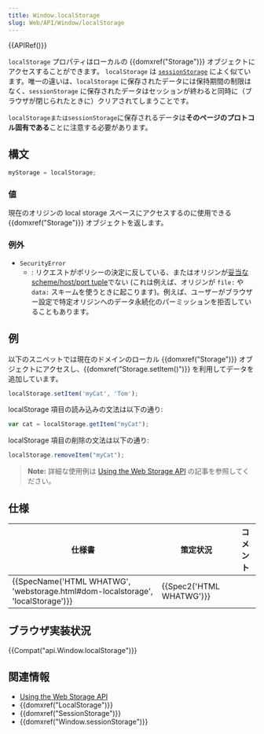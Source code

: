 ```yaml
---
title: Window.localStorage
slug: Web/API/Window/localStorage
---
```


{{APIRef()}}

`localStorage` プロパティはローカルの {{domxref("Storage")}} オブジェクトにアクセスすることができます。 `localStorage` は [`sessionStorage`](/ja/docs/Web/API/Window.sessionStorage) によく似ています。唯一の違いは、`localStorage` に保存されたデータには保持期間の制限はなく、`sessionStorage` に保存されたデータはセッションが終わると同時に（ブラウザが閉じられたときに）クリアされてしまうことです。

`localStorageまたはsessionStorage`に保存されるデータは**そのページのプロトコル固有である**ことに注意する必要があります。

## 構文

```js
myStorage = localStorage;
```

### 値

現在のオリジンの local storage スペースにアクセスするのに使用できる {{domxref("Storage")}} オブジェクトを返します。

### 例外

- `SecurityError`
  - : リクエストがポリシーの決定に反している、またはオリジンが[妥当な scheme/host/port tuple](/ja/docs/Web/Security/Same-origin_policy#Definition_of_an_origin)でない (これは例えば、オリジンが `file:` や `data:` スキームを使うときに起こります)。例えば、ユーザーがブラウザー設定で特定オリジンへのデータ永続化のパーミッションを拒否していることもあります。

## 例

以下のスニペットでは現在のドメインのローカル {{domxref("Storage")}} オブジェクトにアクセスし、{{domxref("Storage.setItem()")}} を利用してデータを追加しています。

```js
localStorage.setItem('myCat', 'Tom');
```

localStorage 項目の読み込みの文法は以下の通り:

```js
var cat = localStorage.getItem("myCat");
```

localStorage 項目の削除の文法は以下の通り:

```js
localStorage.removeItem("myCat");
```

> **Note:** 詳細な使用例は [Using the Web Storage API](/ja/docs/Web/API/Web_Storage_API/Using_the_Web_Storage_API) の記事を参照してください。

## 仕様

| 仕様書                                                                                                   | 策定状況                         | コメント |
| -------------------------------------------------------------------------------------------------------- | -------------------------------- | -------- |
| {{SpecName('HTML WHATWG', 'webstorage.html#dom-localstorage', 'localStorage')}} | {{Spec2('HTML WHATWG')}} |          |

## ブラウザ実装状況

{{Compat("api.Window.localStorage")}}

## 関連情報

- [Using the Web Storage API](/ja/docs/Web/API/Web_Storage_API/Using_the_Web_Storage_API)
- {{domxref("LocalStorage")}}
- {{domxref("SessionStorage")}}
- {{domxref("Window.sessionStorage")}}
